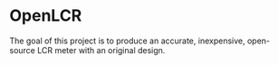 # OpenLCR
The goal of this project is to produce an accurate, inexpensive, open-source LCR meter with an original design.
